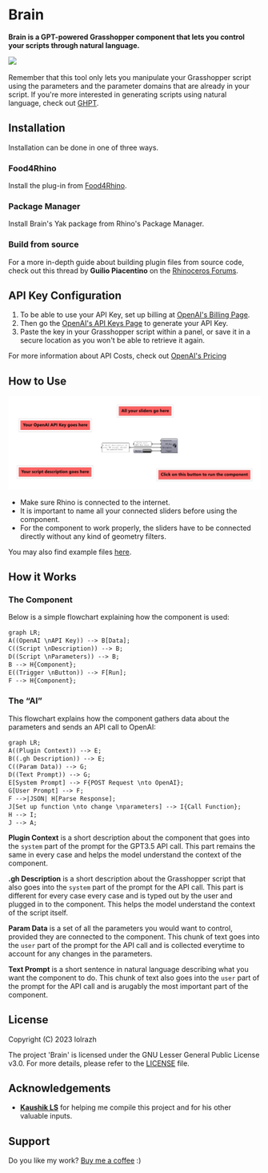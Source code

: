 # Brain

**Brain is a GPT-powered Grasshopper component that lets you control your scripts through natural language.**

![](assets/brain.gif)

Remember that this tool only lets you manipulate your Grasshopper script using the parameters and the parameter domains that are already  in your script. If you're more interested in generating scripts using natural language, check out [GHPT](https://github.com/enmerk4r/GHPT).

## Installation

Installation can be done in one of three ways.

### Food4Rhino

Install the plug-in from [Food4Rhino](https://www.food4rhino.com/en/app/brain).

### Package Manager

Install Brain's Yak package from Rhino's Package Manager.

### Build from source

For a more in-depth guide about building plugin files from source code, check out this thread by **Guilio Piacentino** on the [Rhinoceros Forums](https://discourse.mcneel.com/t/tutorial-creating-a-grasshopper-component-with-the-python-ghpy-compiler/38552).

## API Key Configuration

1. To be able to use your API Key, set up billing at [OpenAI's Billing Page](https://platform.openai.com/account/billing/overview).
2. Then go the [OpenAI's API Keys Page](https://platform.openai.com/account/api-keys) to generate your API Key.
3. Paste the key in your Grasshopper script within a panel, or save it in a secure location as you won't be able to retrieve it again.

For more information about API Costs, check out [OpenAI's Pricing](https://openai.com/pricing)

## How to Use

![](assets/component.png)

- Make sure Rhino is connected to the internet.
- It is important to name all your connected sliders before using the component.
- For the component to work properly, the sliders have to be connected directly without any kind of geometry filters.

You may also find example files [here](gh/).

## How it Works

### The Component

Below is a simple flowchart explaining how the component is used:

```mermaid
graph LR;
A((OpenAI \nAPI Key)) --> B[Data];
C((Script \nDescription)) --> B;
D((Script \nParameters)) --> B;
B --> H{Component};
E((Trigger \nButton)) --> F[Run];
F --> H{Component};
```

### The “AI”

This flowchart explains how the component gathers data about the parameters and sends an API call to OpenAI:
```mermaid
graph LR;
A((Plugin Context)) --> E;
B((.gh Description)) --> E;
C((Param Data)) --> G;
D((Text Prompt)) --> G;
E[System Prompt] --> F{POST Request \nto OpenAI};
G[User Prompt] --> F;
F -->|JSON| H[Parse Response];
J[Set up function \nto change \nparameters] --> I{Call Function};
H --> I;
J --> A;
```

**Plugin Context** is a short description about the component that goes into the `system` part of the prompt for the GPT3.5 API call. This part remains the same in every case and helps the model understand the context of the component.

**.gh Description** is a short description about the Grasshopper script that also goes into the `system` part of the prompt for the API call. This part is different for every case every case and is typed out by the user and plugged in to the component. This helps the model understand the context of the script itself.

**Param Data** is a set of all the parameters you would want to control, provided they are connected to the component. This chunk of text goes into the `user` part of the prompt for the API call and is collected everytime to account for any changes in the parameters.

**Text Prompt** is a short sentence in natural language describing what you want the component to do. This chunk of text also goes into the `user` part of the prompt for the API call and is arugably the most important part of the component.

## License

Copyright (C) 2023 lolrazh

The project 'Brain' is licensed under the GNU Lesser General Public License v3.0. For more details, please refer to the [LICENSE](LICENSE) file.

## Acknowledgements

- **[Kaushik LS](https://github.com/thekaushikls)** for helping me compile this project and for his other valuable inputs.

## Support 

Do you like my work? [Buy me a coffee](https://www.buymeacoffee.com/lolrazh) :)
